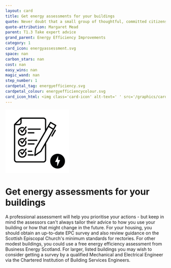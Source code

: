 ```yaml
---
layout: card
title: Get energy assessments for your buildings
quote: Never doubt that a small group of thoughtful, committed citizens can change the world; indeed, it's the only thing that ever has
quote-attribution: Margaret Mead
parent: T1.3 Take expert advice
grand_parent: Energy Efficiency Improvements 
category: 1
card_icon: energyassessment.svg
space: nan
carbon_stars: nan
cost: nan
easy_wins: nan
magic_wand: nan
step_number: 1
cardpetal_tag: energyefficiency.svg
cardpetal_colour: energyefficiencycolour.svg
card_icon_html: <img class='card-icon' alt-text=' ' src='/graphics/card_icons/energyassessment.svg'>
---
```


<img class='card-icon' alt-text=' ' src='/graphics/card_icons/energyassessment.svg'>
<h1>Get energy assessments for your buildings</h1>

<p>A professional assessment will help you prioritise your actions - but keep in mind the assessors can't always tailor their advice to how you use your building or how that might change in the future.  For your housing,  you should obtain an up-to-date EPC survey and also review guidance on the Scottish Episcopal Church's minimum standards for rectories.  For other modest buildings, you could use a free energy efficiency assessment from Business Energy Scotland. For larger, listed buildings you may wish to consider getting a survey by a qualified Mechanical and Electrical Engineer via the Chartered Institution of Building Services Engineers. </p> 

